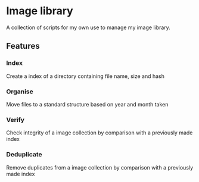 # Image library

A collection of scripts for my own use to manage my image library.

## Features

### Index

Create a index of a directory containing file name, size and hash 

### Organise

Move files to a standard structure based on year and month taken

### Verify

Check integrity of a image collection by comparison with a previously made index

### Deduplicate

Remove duplicates from a image collection by comparison with a previously made index
